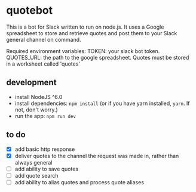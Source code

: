 # quotebot

This is a bot for Slack written to run on node.js. It uses a Google spreadsheet to store and retrieve quotes and post them to your Slack general channel on command.

Required environment variables:
TOKEN: your slack bot token.
QUOTES_URL: the path to the google spreadsheet. Quotes must be stored in a worksheet called 'quotes'

## development

- install NodeJS ^6.0
- install dependencies: `npm install` (or if you have yarn installed, `yarn`. If not, don't worry.)
- run the app: `npm run dev`

## to do
- [x] add basic http response
- [x] deliver quotes to the channel the request was made in, rather than always general
- [ ] add ability to save quotes
- [ ] add quote search
- [ ] add ability to alias quotes and process quote aliases

